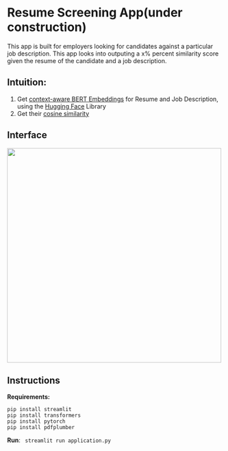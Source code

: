 # Resume Screening App(under construction)
This app is built for employers looking for candidates against a particular job description. This app looks into outputing a x% percent similarity score given the resume of the candidate and a job description.

## Intuition:
1. Get [context-aware BERT Embeddings](https://towardsdatascience.com/nlp-extract-contextualized-word-embeddings-from-bert-keras-tf-67ef29f60a7b) for Resume and Job Description, using the [Hugging Face](https://huggingface.co/sentence-transformers/bert-base-nli-mean-tokens) Library
2. Get their [cosine similarity](https://developers.google.com/machine-learning/clustering/similarity/measuring-similarity)

## Interface
<img src = "https://github.com/SOUMEE2000/Resume_Scanner/blob/main/Demo/Interface.png" height=500>

## Instructions

**Requirements:**
```
pip install streamlit
pip install transformers
pip install pytorch
pip install pdfplumber
```
**Run**: ``` streamlit run application.py```

